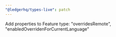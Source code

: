 ```yaml
---
"@ledgerhq/types-live": patch
---
```


Add properties to Feature type: "overridesRemote", "enabledOverridenForCurrentLanguage"
